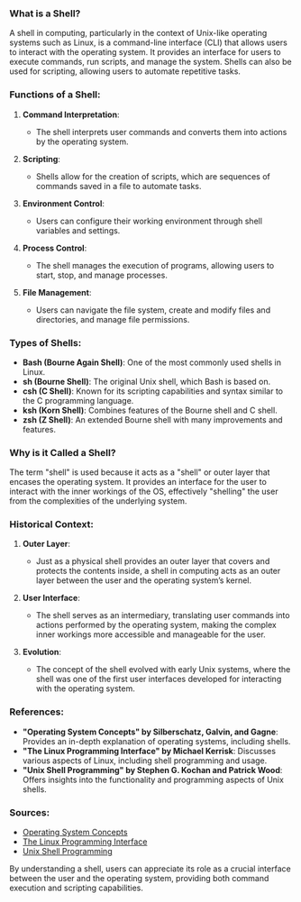 ### What is a Shell?

A shell in computing, particularly in the context of Unix-like operating systems such as Linux, is a command-line interface (CLI) that allows users to interact with the operating system. It provides an interface for users to execute commands, run scripts, and manage the system. Shells can also be used for scripting, allowing users to automate repetitive tasks.

### Functions of a Shell:

1. **Command Interpretation**:
   - The shell interprets user commands and converts them into actions by the operating system.

2. **Scripting**:
   - Shells allow for the creation of scripts, which are sequences of commands saved in a file to automate tasks.

3. **Environment Control**:
   - Users can configure their working environment through shell variables and settings.

4. **Process Control**:
   - The shell manages the execution of programs, allowing users to start, stop, and manage processes.

5. **File Management**:
   - Users can navigate the file system, create and modify files and directories, and manage file permissions.

### Types of Shells:

- **Bash (Bourne Again Shell)**: One of the most commonly used shells in Linux.
- **sh (Bourne Shell)**: The original Unix shell, which Bash is based on.
- **csh (C Shell)**: Known for its scripting capabilities and syntax similar to the C programming language.
- **ksh (Korn Shell)**: Combines features of the Bourne shell and C shell.
- **zsh (Z Shell)**: An extended Bourne shell with many improvements and features.

### Why is it Called a Shell?

The term "shell" is used because it acts as a "shell" or outer layer that encases the operating system. It provides an interface for the user to interact with the inner workings of the OS, effectively "shelling" the user from the complexities of the underlying system.

### Historical Context:

1. **Outer Layer**:
   - Just as a physical shell provides an outer layer that covers and protects the contents inside, a shell in computing acts as an outer layer between the user and the operating system’s kernel.

2. **User Interface**:
   - The shell serves as an intermediary, translating user commands into actions performed by the operating system, making the complex inner workings more accessible and manageable for the user.

3. **Evolution**:
   - The concept of the shell evolved with early Unix systems, where the shell was one of the first user interfaces developed for interacting with the operating system.

### References:

- **"Operating System Concepts" by Silberschatz, Galvin, and Gagne**: Provides an in-depth explanation of operating systems, including shells.
- **"The Linux Programming Interface" by Michael Kerrisk**: Discusses various aspects of Linux, including shell programming and usage.
- **"Unix Shell Programming" by Stephen G. Kochan and Patrick Wood**: Offers insights into the functionality and programming aspects of Unix shells.

### Sources:

- [Operating System Concepts](https://www.amazon.com/Operating-System-Concepts-Abraham-Silberschatz/dp/1118063333)
- [The Linux Programming Interface](https://www.amazon.com/Linux-Programming-Interface-System-Handbook/dp/1593272200)
- [Unix Shell Programming](https://www.amazon.com/Unix-Shell-Programming-Stephen-Kochan/dp/0672324903)

By understanding a shell, users can appreciate its role as a crucial interface between the user and the operating system, providing both command execution and scripting capabilities.
